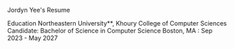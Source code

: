 Jordyn Yee's Resume

Education
Northeastern University**, Khoury College of Computer Sciences
Candidate: Bachelor of Science in Computer Science
Boston, MA : Sep 2023 - May 2027
